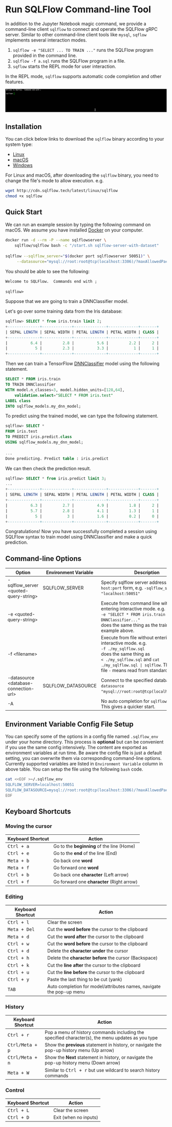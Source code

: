 # Run SQLFlow Command-line Tool

In addition to the Jupyter Notebook magic command, we provide a command-line client `sqlflow` to connect and operate the SQLFlow gRPC server. Similar to other command-line client tools like `mysql`, `sqflow` implements several interaction modes.

1. `sqlflow -e "SELECT ... TO TRAIN ..."` runs the SQLFlow program provided in the command line.
1. `sqlflow -f a.sql` runs the SQLFlow program in a file.
1. `sqflow` starts the REPL mode for user interaction.

In the REPL mode, `sqlflow` supports automatic code completion and other features.

![](figures/repl.gif)

## Installation
You can click below links to download the `sqlflow` binary according to your system type:
- [Linux](http://cdn.sqlflow.tech/latest/linux/sqlflow)
- [macOS](http://cdn.sqlflow.tech/latest/osx/sqlflow)
- [Windows](http://cdn.sqlflow.tech/latest/windows/sqlflow)

For Linux and macOS, after downloading the `sqlflow` binary, you need to change the file's mode to allow execution. e.g.
```bash
wget http://cdn.sqlflow.tech/latest/linux/sqlflow
chmod +x sqlflow
```

## Quick Start

We can run an example session by typing the following command on macOS.  We assume you have installed [Docker](https://docs.docker.com/get-docker/) on your computer.

```bash
docker run -d --rm -P --name sqlflowserver \
    sqlflow/sqlflow bash -c "/start.sh sqlflow-server-with-dataset"

sqlflow --sqlflow_server="$(docker port sqlflowserver 50051)" \
     --datasource="mysql://root:root@tcp(localhost:3306)/?maxAllowedPacket=0"
```

You should be able to see the following:

```
Welcome to SQLFlow.  Commands end with ;

sqlflow>
```

Suppose that we are going to train a DNNClassifier model.

Let's go over some training data from the Iris database:

```sql
sqlflow> SELECT * from iris.train limit 2;
+--------------+-------------+--------------+-------------+-------+
| SEPAL LENGTH | SEPAL WIDTH | PETAL LENGTH | PETAL WIDTH | CLASS |
+--------------+-------------+--------------+-------------+-------+
|          6.4 |         2.8 |          5.6 |         2.2 |     2 |
|            5 |         2.3 |          3.3 |           1 |     1 |
+--------------+-------------+--------------+-------------+-------+
```

Then we can train a TensorFlow [DNNClassifier](https://www.tensorflow.org/api_docs/python/tf/estimator/DNNClassifier) model using the following statement.

```sql
SELECT * FROM iris.train
TO TRAIN DNNClassifier
WITH model.n_classes=3, model.hidden_units=[128,64],
    validation.select="SELECT * FROM iris.test"
LABEL class
INTO sqlflow_models.my_dnn_model;
```

To predict using the trained model, we can type the following statement.

```sql
sqlflow> SELECT *
FROM iris.test
TO PREDICT iris.predict.class
USING sqlflow_models.my_dnn_model;

...
Done predicting. Predict table : iris.predict
```

We can then check the prediction result.

```sql
sqlflow> SELECT * from iris.predict limit 3;
...
+--------------+-------------+--------------+-------------+-------+
| SEPAL LENGTH | SEPAL WIDTH | PETAL LENGTH | PETAL WIDTH | CLASS |
+--------------+-------------+--------------+-------------+-------+
|          6.3 |         2.7 |          4.9 |         1.8 |     2 |
|          5.7 |         2.8 |          4.1 |         1.3 |     1 |
|            5 |           3 |          1.6 |         0.2 |     0 |
+--------------+-------------+--------------+-------------+-------+
```

Congratulations! Now you have successfully completed a session using SQLFlow syntax to train model using DNNClassifier and make a quick prediction.

## Command-line Options

|             Option                      | Environment Variable   | Description |
|-----------------------------------------|------------------------|-------------|
| -sqlflow_server \<quoted-query-string\> |     SQLFLOW_SERVER     | Specify sqlflow server address, in `host:port` form, e.g. `-sqlflow_server "localhost:50051"` |
| -e \<quoted-query-string\>              |                        | Execute from command line without entering interactive mode. e.g. <br>`-e "SELECT * FROM iris.train TRAIN DNNClassifier..." `<br>does the same thing as the training example above.|
| -f \<filename\>                         |                        | Execute from file without entering interactive mode. e.g. <br>`-f ./my_sqlflow.sql`<br>does the same thing as<br>`< ./my_sqlflow.sql` and `cat ./my_sqlflow.sql \| sqlflow`. The special file `-` means read from standard input. |
| -datasource \<database-connection-url\> |   SQLFLOW_DATASOURCE   | Connect to the specified database. e.g. `-datasource "mysql://root:root@tcp(localhost:3306)/" ` |
| -A                                      |                        | No auto completion for `sqlflow_models`. This gives a quicker start. |

## Environment Variable Config File Setup
You can specify some of the options in a config file named `.sqlflow_env` under your home directory.  This process is **optional** but can be convenient if you use the same config intensively.  The content are exported as environment variables at run time. Be aware the config file is just a default setting, you can overwrite them via corresponding command-line options.  Currently supported variables are listed in `Environment Variable` column in above table. You can setup the file using the following `bash` code.  
```bash
cat <<EOF >~/.sqlflow_env
SQLFLOW_SERVER=localhost:50051
SQLFLOW_DATASOURCE=mysql://root:root@tcp(localhost:3306)/?maxAllowedPacket=0
EOF
```

## Keyboard Shortcuts

### Moving the cursor

|  Keyboard Shortcut  |                   Action                   |
|---------------------|--------------------------------------------|
| <kbd>Ctrl + a</kbd> | Go to the **beginning** of the line (Home) |
| <kbd>Ctrl + e</kbd> | Go to the **end** of the line (End)        |
| <kbd>Meta + b</kbd> | Go back one **word**                       |
| <kbd>Meta + f</kbd> | Go forward one **word**                    |
| <kbd>Ctrl + b</kbd> | Go back one **character** (Left arrow)     |
| <kbd>Ctrl + f</kbd> | Go forward one **character** (Right arrow) |

### Editing

| Keyboard Shortcut     |                        Action                                        |
|-----------------------|----------------------------------------------------------------------|
| <kbd>Ctrl + l</kbd>   | Clear the screen                                                     |
| <kbd>Meta + Del</kbd> | Cut the **word before** the cursor to the clipboard                  |
| <kbd>Meta + d</kbd>   | Cut the **word after** the cursor to the clipboard                   |
| <kbd>Ctrl + w</kbd>   | Cut the **word before** the cursor to the clipboard                  |
| <kbd>Ctrl + d</kbd>   | Delete the **character under** the cursor                            |
| <kbd>Ctrl + h</kbd>   | Delete the **character before** the cursor (Backspace)               |
| <kbd>Ctrl + k</kbd>   | Cut the **line after** the cursor to the clipboard                   |
| <kbd>Ctrl + u</kbd>   | Cut the **line before** the cursor to the clipboard                  |
| <kbd>Ctrl + y</kbd>   | Paste the last thing to be cut (yank)                                |
| <kbd>  TAB   </kbd>   | Auto completion for model/attributes names, navigate the pop-up menu |

### History

| Keyboard Shortcut        |                   Action                                                                          |
|--------------------------|---------------------------------------------------------------------------------------------------|
| <kbd>Ctrl + r</kbd>      | Pop a menu of history commands including the specified character(s), the menu updates as you type |
| <kbd>Ctrl/Meta + p</kbd> | Show the **previous** statement in history, or navigate the pop-up history menu (Up arrow)        |
| <kbd>Ctrl/Meta + n</kbd> | Show the **Next** statement in history, or navigate the pop-up history menu (Down arrow)          |
| <kbd>Meta + W</kbd>      | Similar to <kbd>Ctrl + r</kbd> but use wildcard to search history commands                        |

### Control

|  Keyboard Shortcut  |          Action       |
|---------------------|-----------------------|
| <kbd>Ctrl + L</kbd> | Clear the screen      |
| <kbd>Ctrl + D</kbd> | Exit (when no inputs) |
